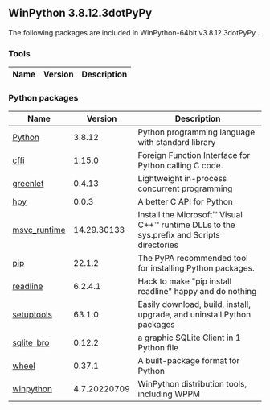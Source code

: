 ## WinPython 3.8.12.3dotPyPy 

The following packages are included in WinPython-64bit v3.8.12.3dotPyPy .

### Tools

Name | Version | Description
-----|---------|------------


### Python packages

Name | Version | Description
-----|---------|------------
[Python](http://www.python.org/) | 3.8.12 | Python programming language with standard library
[cffi](https://pypi.org/project/cffi) | 1.15.0 | Foreign Function Interface for Python calling C code.
[greenlet](https://pypi.org/project/greenlet) | 0.4.13 | Lightweight in-process concurrent programming
[hpy](https://pypi.org/project/hpy) | 0.0.3 | A better C API for Python
[msvc_runtime](https://pypi.org/project/msvc_runtime) | 14.29.30133 | Install the Microsoft&#8482; Visual C++&#8482; runtime DLLs to the sys.prefix and Scripts directories
[pip](https://pypi.org/project/pip) | 22.1.2 | The PyPA recommended tool for installing Python packages.
[readline](https://pypi.org/project/readline) | 6.2.4.1 | Hack to make "pip install readline" happy and do nothing
[setuptools](https://pypi.org/project/setuptools) | 63.1.0 | Easily download, build, install, upgrade, and uninstall Python packages
[sqlite_bro](https://pypi.org/project/sqlite_bro) | 0.12.2 | a graphic SQLite Client in 1 Python file
[wheel](https://pypi.org/project/wheel) | 0.37.1 | A built-package format for Python
[winpython](http://winpython.github.io/) | 4.7.20220709 | WinPython distribution tools, including WPPM